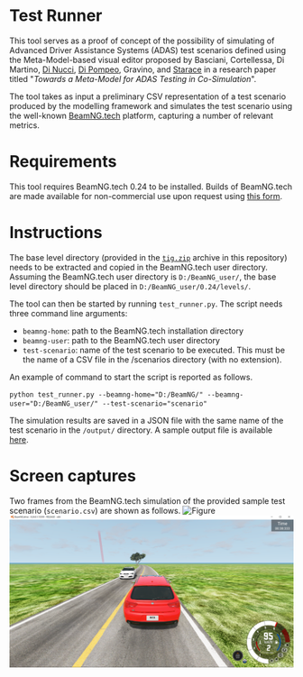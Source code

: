 # Test Runner
This tool serves as a proof of concept of the possibility of simulating of Advanced Driver Assistance Systems (ADAS) 
test scenarios defined using the Meta-Model-based visual editor proposed 
by Basciani, Cortellessa, Di Martino, [Di Nucci](https://https://dardin88.github.io/), 
[Di Pompeo](https://danieledipompeo.github.io), Gravino, and [Starace](https://luistar.github.io) in a research 
paper titled "*Towards a Meta-Model for ADAS Testing in Co-Simulation*".

The tool takes as input a preliminary CSV representation of a test scenario produced by the modelling framework and simulates the
test scenario using the well-known [BeamNG.tech](https://beamng.tech) platform, capturing a number of relevant metrics.

# Requirements
This tool requires BeamNG.tech 0.24 to be installed. Builds of BeamNG.tech are made available for non-commercial use upon 
request using [this form](https://register.beamng.tech/).

# Instructions

The base level directory (provided in the [`tig.zip`](tig.zip) archive in this repository) needs to be extracted and 
copied in the BeamNG.tech user directory. Assuming the BeamNG.tech user directory is `D:/BeamNG_user/`, the base
level directory should be placed in `D:/BeamNG_user/0.24/levels/`.

The tool can then be started by running `test_runner.py`. The script needs three command line arguments:
* `beamng-home`: path to the BeamNG.tech installation directory
* `beamng-user`: path to the BeamNG.tech user directory
* `test-scenario`: name of the test scenario to be executed. This must be the name of a CSV file in the /scenarios 
  directory (with no extension).

An example of command to start the script is reported as follows.
```
python test_runner.py --beamng-home="D:/BeamNG/" --beamng-user="D:/BeamNG_user/" --test-scenario="scenario"
```

The simulation results are saved in a JSON file with the same name of the test scenario in the `/output/` 
directory. A sample output file is available [here](output/scenario.json).

# Screen captures
Two frames from the BeamNG.tech simulation of the provided sample test scenario (`scenario.csv`) are shown as follows.
![Figure](img1.png)![Figure](img2.png)
